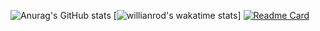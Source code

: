 ![Anurag's GitHub stats](https://github-readme-stats.vercel.app/api?username=Jaron-Wilson&show_icons=true)
[![willianrod's wakatime stats](https://github-readme-stats.vercel.app/api/wakatime?username=2782de05-6ba9-4bd7-8990-1aa6abceafaa)]
[![Readme Card](https://github-readme-stats.vercel.app/api/pin/?username=Jaron-Wilson&repo=github-readme-stats)](https://github.com/Jaron-Wilson/github-readme-stats)

